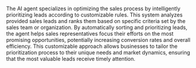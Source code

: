 The AI agent specializes in optimizing the sales process by intelligently prioritizing leads according to customizable rules. This system analyzes provided sales leads and ranks them based on specific criteria set by the sales team or organization. By automatically sorting and prioritizing leads, the agent helps sales representatives focus their efforts on the most promising opportunities, potentially increasing conversion rates and overall efficiency. This customizable approach allows businesses to tailor the prioritization process to their unique needs and market dynamics, ensuring that the most valuable leads receive timely attention.